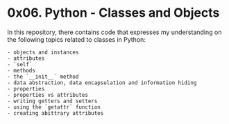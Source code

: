 # 0x06. Python - Classes and Objects

In this repository, there contains code that expresses my understanding on the following topics related to classes in Python:

    - objects and instances
    - attributes
    - `self`
    - methods
    - the `__init__` method
    - data abstraction, data encapsulation and information hiding
    - properties
    - properties vs attributes
    - writing getters and setters
    - using the `getattr` function
    - creating abittrary attributes
